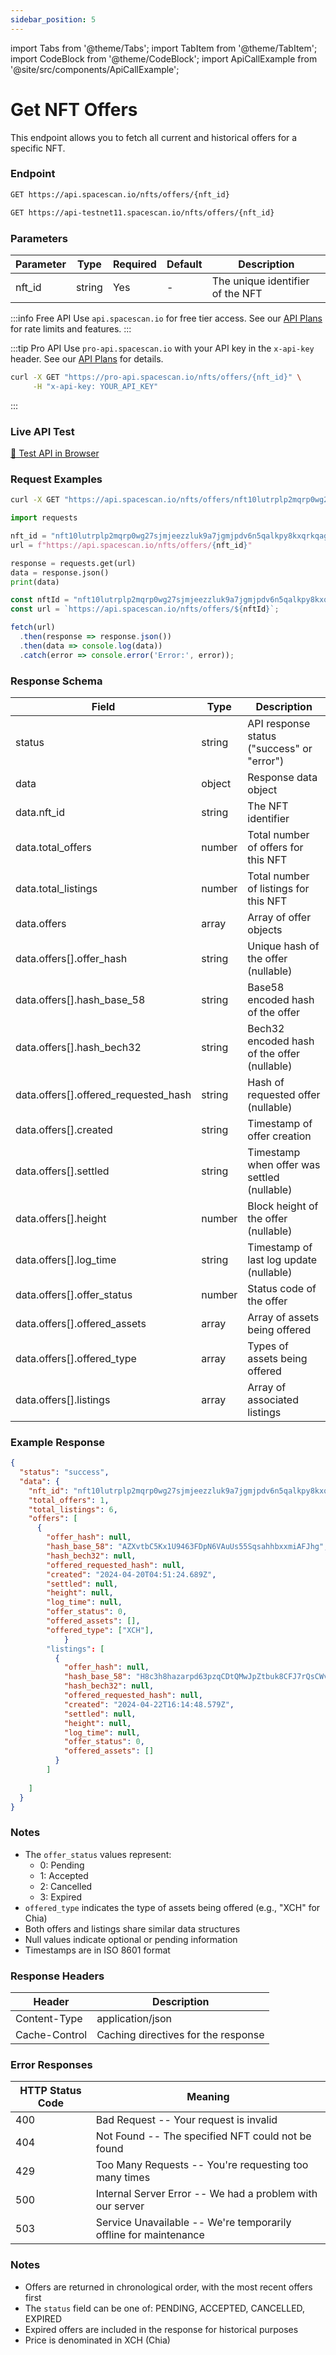 ```yaml
---
sidebar_position: 5
---
```

import Tabs from '@theme/Tabs';
import TabItem from '@theme/TabItem';
import CodeBlock from '@theme/CodeBlock';
import ApiCallExample from '@site/src/components/ApiCallExample';

# Get NFT Offers

This endpoint allows you to fetch all current and historical offers for a specific NFT.

### Endpoint

<Tabs>
  <TabItem value="mainnet" label="Mainnet">

```bash
GET https://api.spacescan.io/nfts/offers/{nft_id}
```

  </TabItem>
  <TabItem value="testnet" label="Testnet">

```bash
GET https://api-testnet11.spacescan.io/nfts/offers/{nft_id}
```

  </TabItem>
</Tabs>

### Parameters

| Parameter | Type | Required | Default | Description |
|-----------|------|----------|---------|-------------|
| nft_id | string | Yes | - | The unique identifier of the NFT |

:::info Free API
Use `api.spacescan.io` for free tier access. See our [API Plans](https://spacescan.io/apis#plans) for rate limits and features.
:::

:::tip Pro API
Use `pro-api.spacescan.io` with your API key in the `x-api-key` header. See our [API Plans](https://spacescan.io/apis#plans) for details.

```bash
curl -X GET "https://pro-api.spacescan.io/nfts/offers/{nft_id}" \
     -H "x-api-key: YOUR_API_KEY"
```
:::

### Live API Test

<Tabs>
  <TabItem value="mainnet" label="Mainnet">
    <a href="https://api.spacescan.io/nfts/offers/nft10lutrplp2mqrp0wg27sjmjeezzluk9a7jgmjpdv6n5qalkpy8kxqrkqag7" target="_blank" rel="noopener noreferrer" className="api-test-button">
      🚀 Test API in Browser
    </a>
  </TabItem>
</Tabs>

### Request Examples

<Tabs>
  <TabItem value="curl" label="cURL">

```bash
curl -X GET "https://api.spacescan.io/nfts/offers/nft10lutrplp2mqrp0wg27sjmjeezzluk9a7jgmjpdv6n5qalkpy8kxqrkqag7"
```

  </TabItem>
  <TabItem value="python" label="Python">

```python
import requests

nft_id = "nft10lutrplp2mqrp0wg27sjmjeezzluk9a7jgmjpdv6n5qalkpy8kxqrkqag7"
url = f"https://api.spacescan.io/nfts/offers/{nft_id}"

response = requests.get(url)
data = response.json()
print(data)
```

  </TabItem>
  <TabItem value="javascript" label="JavaScript">

```javascript
const nftId = "nft10lutrplp2mqrp0wg27sjmjeezzluk9a7jgmjpdv6n5qalkpy8kxqrkqag7";
const url = `https://api.spacescan.io/nfts/offers/${nftId}`;

fetch(url)
  .then(response => response.json())
  .then(data => console.log(data))
  .catch(error => console.error('Error:', error));
```

  </TabItem>
</Tabs>

### Response Schema

| Field | Type | Description |
|-------|------|-------------|
| status | string | API response status ("success" or "error") |
| data | object | Response data object |
| data.nft_id | string | The NFT identifier |
| data.total_offers | number | Total number of offers for this NFT |
| data.total_listings | number | Total number of listings for this NFT |
| data.offers | array | Array of offer objects |
| data.offers[].offer_hash | string | Unique hash of the offer (nullable) |
| data.offers[].hash_base_58 | string | Base58 encoded hash of the offer |
| data.offers[].hash_bech32 | string | Bech32 encoded hash of the offer (nullable) |
| data.offers[].offered_requested_hash | string | Hash of requested offer (nullable) |
| data.offers[].created | string | Timestamp of offer creation |
| data.offers[].settled | string | Timestamp when offer was settled (nullable) |
| data.offers[].height | number | Block height of the offer (nullable) |
| data.offers[].log_time | string | Timestamp of last log update (nullable) |
| data.offers[].offer_status | number | Status code of the offer |
| data.offers[].offered_assets | array | Array of assets being offered |
| data.offers[].offered_type | array | Types of assets being offered |
| data.offers[].listings | array | Array of associated listings |

### Example Response

```json
{
  "status": "success",
  "data": {
    "nft_id": "nft10lutrplp2mqrp0wg27sjmjeezzluk9a7jgmjpdv6n5qalkpy8kxqrkqag7",
    "total_offers": 1,
    "total_listings": 6,
    "offers": [
      {
        "offer_hash": null,
        "hash_base_58": "AZXvtbC5Kx1U9463FDpN6VAuUs55SqsahhbxxmiAFJhg",
        "hash_bech32": null,
        "offered_requested_hash": null,
        "created": "2024-04-20T04:51:24.689Z",
        "settled": null,
        "height": null,
        "log_time": null,
        "offer_status": 0,
        "offered_assets": [],
        "offered_type": ["XCH"],
            }
        "listings": [
          {
            "offer_hash": null,
            "hash_base_58": "H8c3h8hazarpd63pzqCDtQMwJpZtbuk8CFJ7rQsCWviJ",
            "hash_bech32": null,
            "offered_requested_hash": null,
            "created": "2024-04-22T16:14:48.579Z",
            "settled": null,
            "height": null,
            "log_time": null,
            "offer_status": 0,
            "offered_assets": []
          }
        ]
  
    ]
  }
}
```

### Notes

- The `offer_status` values represent:
  - 0: Pending
  - 1: Accepted
  - 2: Cancelled
  - 3: Expired
- `offered_type` indicates the type of assets being offered (e.g., "XCH" for Chia)
- Both offers and listings share similar data structures
- Null values indicate optional or pending information
- Timestamps are in ISO 8601 format

### Response Headers

| Header | Description |
|--------|-------------|
| Content-Type | application/json |
| Cache-Control | Caching directives for the response |

### Error Responses

| HTTP Status Code | Meaning |
|-----------------|---------|
| 400 | Bad Request -- Your request is invalid |
| 404 | Not Found -- The specified NFT could not be found |
| 429 | Too Many Requests -- You're requesting too many times |
| 500 | Internal Server Error -- We had a problem with our server |
| 503 | Service Unavailable -- We're temporarily offline for maintenance |

### Notes

- Offers are returned in chronological order, with the most recent offers first
- The `status` field can be one of: PENDING, ACCEPTED, CANCELLED, EXPIRED
- Expired offers are included in the response for historical purposes
- Price is denominated in XCH (Chia) 